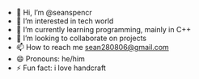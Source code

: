 - 👋 Hi, I’m @seanspencr
- 👀 I’m interested in tech world
- 🌱 I’m currently learning programming, mainly in C++
- 💞️ I’m looking to collaborate on projects
- 📫 How to reach me sean280806@gmail.com
- 😄 Pronouns: he/him
- ⚡ Fun fact: i love handcraft

<!---
seanspencr/seanspencr is a ✨ special ✨ repository because its `README.md` (this file) appears on your GitHub profile.
You can click the Preview link to take a look at your changes.
--->
